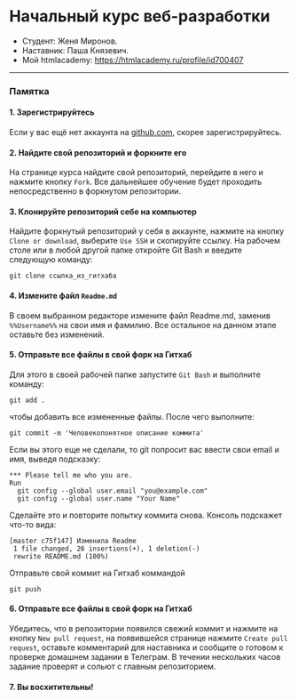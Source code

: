 # Начальный курс веб-разработки

* Студент:  Женя Миронов.
* Наставник: Паша Князевич.
* Мой htmlacademy: https://htmlacademy.ru/profile/id700407

---
### Памятка

#### 1. Зарегистрируйтесь

Если у вас ещё нет аккаунта на [github.com](https://github.com/join), скорее зарегистрируйтесь.

#### 2. Найдите свой репозиторий и форкните его

На странице курса найдите свой репозиторий, перейдите в него и нажмите кнопку `Fork`. Все дальнейшее обучение будет проходить непосредственно в форкнутом репозитории.

#### 3. Клонируйте репозиторий себе на компьютер

Найдите форкнутый репозиторий у себя в аккаунте, нажмите на кнопку `Clone or download`, выберите `Use SSH` и скопируйте ссылку. На рабочем столе или в любой другой папке откройте Git Bash и введите следующую команду:
```
git clone ссылка_из_гитхаба
```
#### 4. Измените файл `Readme.md`

В своем выбранном редакторе измените файл Readme.md, заменив `%%Username%%` на свои имя и фамилию. Все остальное на данном этапе оставьте без изменений.

#### 5. Отправьте все файлы в свой форк на Гитхаб

Для этого в своей рабочей папке запустите `Git Bash` и выполните команду:

```
git add .
```
чтобы добавить все измененные файлы. После чего выполните:
```
git commit -m 'Человекопонятное описание коммита'
```
Если вы этого еще не сделали, то git попросит вас ввести свои email и имя, выведя подсказку: 
```
*** Please tell me who you are.
Run
  git config --global user.email "you@example.com"
  git config --global user.name "Your Name"

```
Сделайте это и повторите попытку коммита снова. Консоль подскажет что-то вида:
```
[master c75f147] Изменила Readme
 1 file changed, 26 insertions(+), 1 deletion(-)
 rewrite README.md (100%)
```
Отправьте свой коммит на Гитхаб коммандой 
```
git push
```
#### 6. Отправьте все файлы в свой форк на Гитхаб
Убедитесь, что в репозитории появился свежий коммит и нажмите на кнопку `New pull request`, на появившейся странице нажмите `Create pull request`, оставьте комментарий для наставника и сообщите о готовом к проверке домашнем задании в Телеграм. В течении нескольких часов задание проверят и сольют с главным репозиторием.
#### 7. Вы восхитительны!
